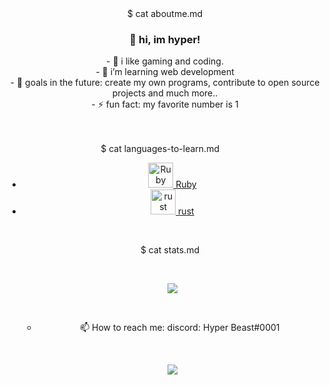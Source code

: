 <div align="center"> $ cat aboutme.md
  

### <div align="center">🚀 hi, im hyper!</div>  
  

<div align="center"> - 🎨 i like gaming and coding.  
  
<div align="center"> - 🌱 i’m learning web development
  
<div align="center"> - 🔭 goals in the future: create my own programs, contribute to open source projects and much more..

<div align="center"> - ⚡ fun fact: my favorite number is 1
  

<br/>  

&nbsp;       
&nbsp;                                       
$ cat languages-to-learn.md
&nbsp;
&nbsp;
<ul>
  <li><a href="https://www.ruby-lang.org/en/"><img src="https://camo.githubusercontent.com/03bdef4595003706b22736ecde664a7c9ed39a4c/68747470733a2f2f626761737061726f74746f2e636f6d2f77702d636f6e74656e742f75706c6f6164732f323031362f30332f727562792d6c6f676f2e706e67" alt="Ruby" width="40px" /> Ruby</a></li>
  <li><a href="https://www.rust-lang.org"><img src="https://raw.githubusercontent.com/sheeepdev/sheeepdev/main/images/rust.png" alt="rust" width="40px" /> rust</a></li>

&nbsp;
&nbsp;


&nbsp;
&nbsp;
$ cat stats.md
&nbsp;
&nbsp;
&nbsp;


&nbsp;
<div align=center>
<img class="center" src="https://readme-github-stats.now.sh/api?username=HyperASD&theme=blue-green&show&icons=true">
</center>

&nbsp;
&nbsp;
&nbsp;
- 📫 How to reach me: discord: Hyper Beast#0001

&nbsp;
&nbsp;

<p align="center"><img src="https://raw.githubusercontent.com/arcticicestudio/nord-docs/develop/assets/images/nord/repository-footer-separator.svg?sanitize=true" /></p>

